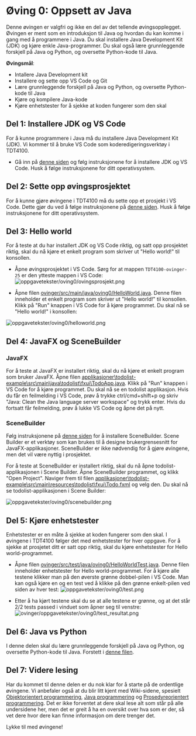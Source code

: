 # Øving 0: Oppsett av Java

Denne øvingen er valgfri og ikke en del av det tellende øvingsopplegget. Øvingen er ment som en introduksjon til Java og hvordan du kan komme i gang med å programmere i Java. Du skal installere Java Development Kit (JDK) og kjøre enkle Java-programmer. Du skal også lære grunnleggende forskjell på Java og Python, og oversette Python-kode til Java.

**Øvingsmål**:

- Intallere Java Development kit
- Installere og sette opp VS Code og Git
- Lære grunnleggende forskjell på Java og Python, og oversette Python-kode til Java
- Kjøre og kompilere Java-kode
- Kjøre enhetstester for å sjekke at koden fungerer som den skal

## Del 1: Installere JDK og VS Code

For å kunne programmere i Java må du installere Java Development Kit (JDK). Vi kommer til å bruke VS Code som koderedigeringsverktøy i TDT4100.

- Gå inn på [denne siden](https://www.ntnu.no/wiki/x/Fgb6DQ) og følg instruksjonene for å installere JDK og VS Code. Husk å følge instruksjonene for ditt operativsystem.

## Del 2: Sette opp øvingsprosjektet

For å kunne gjøre øvingene i TDT4100 må du sette opp et prosjekt i VS Code. Dette gjør du ved å følge instruksjonene på [denne siden](https://www.ntnu.no/wiki/x/Ggb6DQ). Husk å følge instruksjonene for ditt operativsystem.

## Del 3: Hello world

For å teste at du har installert JDK og VS Code riktig, og satt opp prosjektet riktig, skal du nå kjøre et enkelt program som skriver ut "Hello world!" til konsollen.

- Åpne øvingsprosjektet i VS Code. Sørg for at mappen `TDT4100-ovinger-25` er den ytteste mappen i VS Code:
  ![oppgavetekster/oving0/ovingsprosjekt.png](./fig/prosjektmappe.png)

- Åpne filen [ovinger/src/main/java/oving0/HelloWorld.java](../../src/main/java/oving0/HelloWorld.java).
  Denne filen inneholder et enkelt program som skriver ut "Hello world!" til konsollen. Klikk på "Run" knappen i VS Code for å kjøre programmet. Du skal nå se "Hello world!" i konsollen:

![oppgavetekster/oving0/helloworld.png](./fig/helloWorld.png)

## Del 4: JavaFX og SceneBuilder

### JavaFX

For å teste at JavaFX er installert riktig, skal du nå kjøre et enkelt program som bruker JavaFX. Åpne filen [applikasjoner\todolist-example\src\main\java\todolist\fxui\TodoApp.java](../../../applikasjoner/todolist-example/src/main/java/todolist/fxui/TodoApp.java). Klikk på "Run" knappen i VS Code for å kjøre programmet. Du skal nå se en todolist applikasjon. Hvis du får en feilmelding i VS Code, prøv å trykke ctrl/cmd+shift+p og skriv "Java: Clean the Java language server workspace" og trykk enter. Hvis du fortsatt får feilmelding, prøv å lukke VS Code og åpne det på nytt.

### SceneBuilder

Følg instruksjonene på [denne siden](https://www.ntnu.no/wiki/x/LAMxDg) for å installere SceneBuilder. Scene Builder er et verktøy som kan brukes til å designe brukergrensesnitt for JavaFX-applikasjoner. SceneBuilder er ikke nødvendig for å gjøre øvingene, men det vil være nyttig i prosjektet.

For å teste at SceneBuilder er installert riktig, skal du nå åpne todolist-applikasjonen i Scene Builder. Åpne SceneBuilder programmet, og klikk "Open Project". Naviger frem til filen [applikasjoner\todolist-example\src\main\resources\todolist\fxui\Todo.fxml](../../../applikasjoner/todolist-example/src/main/resources/todolist/fxui/Todo.fxml) og velg den. Du skal nå se todolist-applikasjonen i Scene Builder:

![oppgavetekster/oving0/scenebuilder.png](./fig/scenebuilder.png)

## Del 5: Kjøre enhetstester

Enhetstester er en måte å sjekke at koden fungerer som den skal. I øvingene i TDT4100 følger det med enhetstester for hver oppgave. For å sjekke at prosjetet ditt er satt opp riktig, skal du kjøre enhetstester for Hello world-programmet.

- Åpne filen [ovinger/src/test/java/oving0/HelloWorldTest.java](../../src/test/java/oving0/HelloWorldTest.java). Denne filen inneholder enhetstester for Hello world-programmet. For å kjøre alle testene klikker man på den øverste grønne dobbel-pilen i VS Code. Man kan også kjøre en og en test ved å klikke på den grønne enkelt-pilen ved siden av hver test:
  ![oppgavetekster/oving0/test.png](./fig/kjor_test.png)

- Etter å ha kjørt testene skal du se at alle testene er grønne, og at det står 2/2 tests passed i vinduet som åpner seg til venstre:
  ![ovinger/oppgavetekster/oving0/test_resultat.png](./fig/Passed_tests.png)

## Del 6: Java vs Python

I denne delen skal du lære grunnleggende forskjell på Java og Python, og oversette Python-kode til Java.
Forstett i [denne filen](./python_vs_java.md).

## Del 7: Videre lesing

Har du kommet til denne delen er du nok klar for å starte på de ordentlige øvingene. Vi anbefaler også at du blir litt kjent med Wiki-sidene, spesielt [Objektorientert programmering](https://www.ntnu.no/wiki/x/wRzuAw), [Java programmering](https://www.ntnu.no/wiki/x/zx3uAw) og [Prosedyreorientert programmering](https://www.ntnu.no/wiki/x/qx3uAw). Det er ikke forventet at dere skal lese alt som står på alle undersidene her, men det er greit å ha en oversikt over hva som er der, så vet dere hvor dere kan finne informasjon om dere trenger det.

Lykke til med øvingene!
